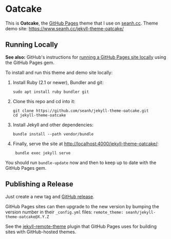 Oatcake
=======

This is **Oatcake**, the [GitHub Pages](https://pages.github.com/) theme that I use on
[seanh.cc](https://seanh.cc/). Theme demo site: <https://www.seanh.cc/jekyll-theme-oatcake/>

Running Locally
---------------

**See also:**
GitHub's instructions for [running a GitHub Pages site locally](https://help.github.com/en/articles/setting-up-your-github-pages-site-locally-with-jekyll)
using the GitHub Pages gem.

To install and run this theme and demo site locally:

1. Install Ruby (2.1 or newer), Bundler and git:

   ```
   sudo apt install ruby bundler git
   ```
2. Clone this repo and cd into it:

   ```
   git clone https://github.com/seanh/jekyll-theme-oatcake.git
   cd jekyll-theme-oatcake
   ```

3. Install Jekyll and other dependencies:

   ```
   bundle install --path vendor/bundle
   ```

4. Finally, serve the site at <http://localhost:4000/jekyll-theme-oatcake/>:

   ```
    bundle exec jekyll serve
    ```

You should run `bundle-update` now and then to keep up to date with the GitHub
Pages gem.

Publishing a Release
--------------------

Just create a new tag and [GitHub release](https://github.com/seanh/jekyll-theme-oatcake/releases).

GitHub Pages sites can then upgrade to the new version by bumping the version number in their
`_config.yml` files: `remote_theme: seanh/jekyll-theme-oatcake@X.Y.Z`

See the [jekyll-remote-theme](https://github.com/benbalter/jekyll-remote-theme) plugin that
GitHub Pages uses for building sites with GitHub-hosted themes.
